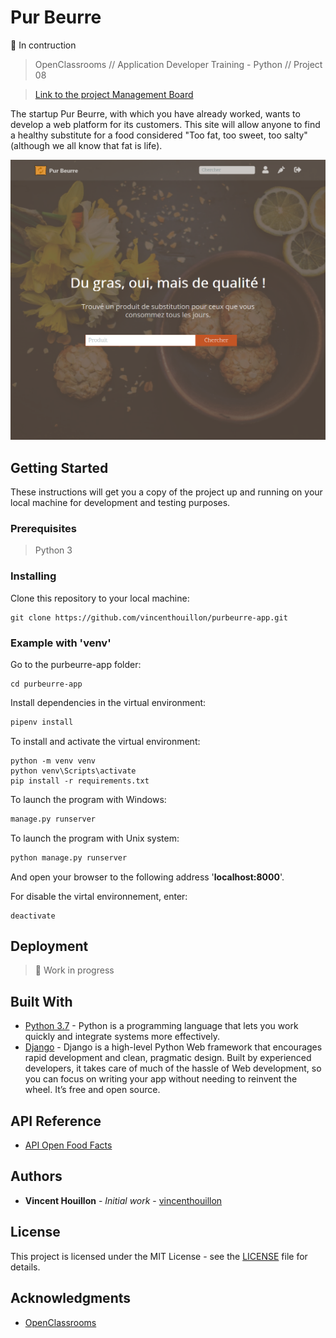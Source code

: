 # Pur Beurre

:construction: In contruction

> OpenClassrooms // Application Developer Training - Python // Project 08

>  [Link to the project Management Board](https://github.com/vincenthouillon/purbeurre-app/projects/1)

The startup Pur Beurre, with which you have already worked, wants to develop a web platform for its customers. This site will allow anyone to find a healthy substitute for a food considered "Too fat, too sweet, too salty" (although we all know that fat is life).

![Screenshot](app/static/app/img/screenshot.png)

## Getting Started
These instructions will get you a copy of the project up and running on your local machine for development and testing purposes.

### Prerequisites

> Python 3

### Installing

Clone this repository to your local machine:
```console
git clone https://github.com/vincenthouillon/purbeurre-app.git
```

### Example with '**venv**'

Go to the purbeurre-app folder:

```console
cd purbeurre-app
```

Install dependencies in the virtual environment:

```python
pipenv install
```

To install and activate the virtual environment:
```console
python -m venv venv
python venv\Scripts\activate
pip install -r requirements.txt
```

To launch the program with Windows:

```python
manage.py runserver
```

To launch the program with Unix system:

```python
python manage.py runserver
```

And open your browser to the following address '**localhost:8000**'.

For disable the virtal environnement, enter:
```console
deactivate
```

<!-- ## Running the tests

> Using '**pytest**':

### Installation

```console
pip install pytest
```
Run tests:

```python
pytest -v
``` -->

<!-- ![Screenshot](grandpy/static/img/test.png) -->

## Deployment

> :construction: Work in progress

<!-- > This project is visible on [Heroku](https://hv-purbeurre.herokuapp.com/). -->

## Built With

* [Python 3.7](https://www.python.org/) - Python is a programming language that lets you work quickly and integrate systems more effectively.
* [Django](https://www.djangoproject.com/) - Django is a high-level Python Web framework that encourages rapid development and clean, pragmatic design. Built by experienced developers, it takes care of much of the hassle of Web development, so you can focus on writing your app without needing to reinvent the wheel. It’s free and open source. 

## API Reference
* [API Open Food Facts](https://fr.openfoodfacts.org/data)


## Authors

* **Vincent Houillon** - *Initial work* - [vincenthouillon](https://github.com/vincenthouillon)

## License

This project is licensed under the MIT License - see the [LICENSE](LICENSE) file for details.

## Acknowledgments

* [OpenClassrooms](https://openclassrooms.com)
